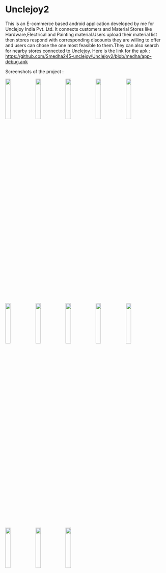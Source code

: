 # Unclejoy2
This is an E-commerce based  android application developed by me for Unclejoy India Pvt. Ltd. It connects customers and Material Stores like Hardware,Electrical and Painting material.Users upload their material list then stores respond with corresponding discounts they are willing to offer and users can chose the one most feasible to them.They can also search for nearby stores connected to Unclejoy. Here is the link for the apk : https://github.com/Smedha245-unclejoy/Unclejoy2/blob/medha/app-debug.apk

Screenshots of the project :

<img src="https://user-images.githubusercontent.com/19702505/36296500-8ae10218-1313-11e8-9fc0-6b40f6460995.png" width="18%"></img> <img src="https://user-images.githubusercontent.com/19702505/36296498-86daebe8-1313-11e8-96d5-85f492ee16b9.png" width="18%"></img> <img src="https://user-images.githubusercontent.com/19702505/36296490-814f5c7c-1313-11e8-92e6-4c32d7ea46b2.png" width="18%"></img> <img src="https://user-images.githubusercontent.com/19702505/36296482-6fd42f68-1313-11e8-925b-7ae612c3df05.png" width="18%"></img> <img src="https://user-images.githubusercontent.com/19702505/36296276-940fbf24-1312-11e8-9dcf-ee315a1a0641.png" width="18%"></img> <img src="https://user-images.githubusercontent.com/19702505/36296370-fa5b1f76-1312-11e8-9f4b-40d2e4ac867d.png" width="18%"></img> <img src="https://user-images.githubusercontent.com/19702505/36296377-ff6d8cb0-1312-11e8-8ab4-924f9cfb95ff.png" width="18%"></img> <img src="https://user-images.githubusercontent.com/19702505/36296384-0ade3126-1313-11e8-9887-eb6f882c3031.png" width="18%"></img> <img src="https://user-images.githubusercontent.com/19702505/36296392-154f2e08-1313-11e8-875a-9c2d31700af0.png" width="18%"></img> <img src="https://user-images.githubusercontent.com/19702505/36296404-22bb6412-1313-11e8-9e70-5d5650640b37.png" width="18%"></img> <img src="https://user-images.githubusercontent.com/19702505/36296424-3cbf8032-1313-11e8-8d26-a7ccb6a153fe.png" width="18%"></img> <img src="https://user-images.githubusercontent.com/19702505/36296430-42749a6c-1313-11e8-9936-2102f2862def.png" width="18%"></img> <img src="https://user-images.githubusercontent.com/19702505/36296446-4d50ac3c-1313-11e8-94c7-4589a158c12d.png" width="18%"></img> 
